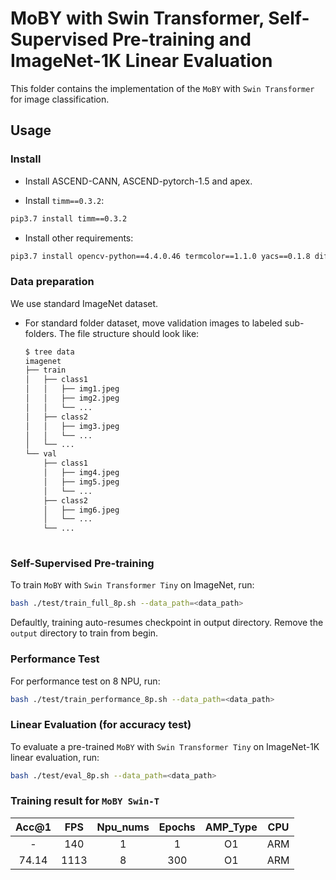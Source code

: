 # MoBY with Swin Transformer, Self-Supervised Pre-training and ImageNet-1K Linear Evaluation

This folder contains the implementation of the `MoBY` with `Swin Transformer` for image classification.

## Usage

### Install

- Install ASCEND-CANN, ASCEND-pytorch-1.5 and apex.

- Install `timm==0.3.2`:

```bash
pip3.7 install timm==0.3.2
```

- Install other requirements:

```bash
pip3.7 install opencv-python==4.4.0.46 termcolor==1.1.0 yacs==0.1.8 diffdist
```

### Data preparation

We use standard ImageNet dataset.

- For standard folder dataset, move validation images to labeled sub-folders. The file structure should look like:
  ```bash
  $ tree data
  imagenet 
  ├── train
  │   ├── class1
  │   │   ├── img1.jpeg
  │   │   ├── img2.jpeg
  │   │   └── ...
  │   ├── class2
  │   │   ├── img3.jpeg
  │   │   └── ...
  │   └── ...
  └── val
      ├── class1
      │   ├── img4.jpeg
      │   ├── img5.jpeg
      │   └── ...
      ├── class2
      │   ├── img6.jpeg
      │   └── ...
      └── ...
 
  ```

### Self-Supervised Pre-training

To train `MoBY` with `Swin Transformer Tiny` on ImageNet, run:

```bash
bash ./test/train_full_8p.sh --data_path=<data_path>
```
Defaultly, training auto-resumes checkpoint in output directory. Remove the `output` directory to train from begin.

### Performance Test
For performance test on 8 NPU, run:

```bash
bash ./test/train_performance_8p.sh --data_path=<data_path>
```

### Linear Evaluation (for accuracy test)

To evaluate a pre-trained `MoBY` with `Swin Transformer Tiny` on ImageNet-1K linear evaluation, run:

```bash
bash ./test/eval_8p.sh --data_path=<data_path>
```

### Training result for `MoBY Swin-T`

| Acc@1    | FPS       | Npu_nums | Epochs   | AMP_Type | CPU |
| :------: | :------:  | :------: | :------: | :------: |:------:|
| -        | 140      | 1        | 1        | O1       | ARM |
| 74.14    | 1113      | 8        | 300      | O1       | ARM |